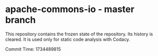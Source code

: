 # apache-commons-io - master branch

This repository contains the frozen state of the repository.
Its history is cleared. It is used only for static code
analysis with Codacy.

Commit Time: 1734489815